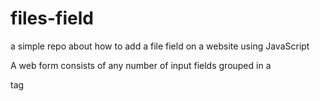 # files-field

a simple repo about how to add a file field on a website using JavaScript

A web form consists of any number of input fields grouped in a <form> tag
